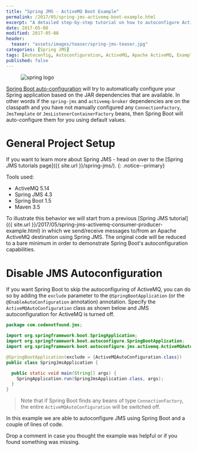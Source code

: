 ```yaml
---
title: "Spring JMS - ActiveMQ Boot Example"
permalink: /2017/05/spring-jms-activemq-boot-example.html
excerpt: "A detailed step-by-step tutorial on how to autoconfigure ActiveMQ and Spring JMS using Spring Boot."
date: 2017-05-08
modified: 2017-05-08
header:
  teaser: "assets/images/teaser/spring-jms-teaser.jpg"
categories: [Spring JMS]
tags: [Autoconfig, Autoconfiguration, ActiveMQ, Apache ActiveMQ, Example, Maven, Spring, Spring Boot, Spring JMS, Tutorial]
published: false
---
```


<figure>
    <img src="{{ site.url }}/assets/images/logos/spring-logo.jpg" alt="spring logo" class="logo">
</figure>

[Spring Boot auto-configuration](http://docs.spring.io/spring-boot/docs/current/reference/html/using-boot-auto-configuration.html) will try to automatically configure your Spring application based on the JAR dependencies that are available. In other words if the `spring-jms` and `activemq-broker` dependencies are on the classpath and you have not manually configured any `ConnectionFactory`, `JmsTemplate` or `JmsListenerContainerFactory` beans, then Spring Boot will auto-configure them for you using default values.

# General Project Setup

If you want to learn more about Spring JMS - head on over to the [Spring JMS tutorials page]({{ site.url }}/spring-jms/).
{: .notice--primary}

Tools used:
* ActiveMQ 5.14
* Spring JMS 4.3
* Spring Boot 1.5
* Maven 3.5

To illustrate this behavior we will start from a previous [Spring JMS tutorial]({{ site.url }}/2017/05/spring-jms-activemq-consumer-producer-example.html) in which we send/receive messages to/from an Apache ActiveMQ destination using Spring JMS. The original code will be reduced to a bare minimum in order to demonstrate Spring Boot's autoconfiguration capabilities.

# Disable JMS Autoconfiguration

If you want Spring Boot to skip the autoconfiguring of ActiveMQ, you can do so by adding the `exclude` parameter to the `@SpringBootApplication` (or the `@EnableAutoConfiguration` annotation) annotation. Specify the `ActiveMQAutoConfiguration` class as shown below and JMS autoconfiguration for ActiveMQ is turned off.

``` java
package com.codenotfound.jms;

import org.springframework.boot.SpringApplication;
import org.springframework.boot.autoconfigure.SpringBootApplication;
import org.springframework.boot.autoconfigure.jms.activemq.ActiveMQAutoConfiguration;

@SpringBootApplication(exclude = {ActiveMQAutoConfiguration.class})
public class SpringJmsApplication {

  public static void main(String[] args) {
    SpringApplication.run(SpringJmsApplication.class, args);
  }
}
```

> Note that if Spring Boot finds any beans of type `ConnectionFactory`, the entire `ActiveMQAutoConfiguration` will be switched off.

In this example we are able to autoconfigure JMS using Spring Boot and a couple of lines of code.

Drop a comment in case you thought the example was helpful or if you found something was missing.
